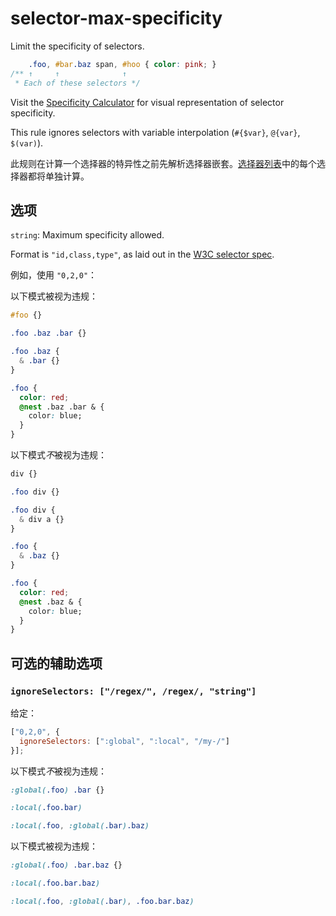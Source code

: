 # selector-max-specificity

Limit the specificity of selectors.

```css
    .foo, #bar.baz span, #hoo { color: pink; }
/** ↑     ↑              ↑
 * Each of these selectors */
```

Visit the [Specificity Calculator](https://specificity.keegan.st) for visual representation of selector specificity.

This rule ignores selectors with variable interpolation (`#{$var}`, `@{var}`, `$(var)`).

此规则在计算一个选择器的特异性之前先解析选择器嵌套。[选择器列表](https://www.w3.org/TR/selectors4/#selector-list)中的每个选择器都将单独计算。

## 选项

`string`: Maximum specificity allowed.

Format is `"id,class,type"`, as laid out in the [W3C selector spec](https://drafts.csswg.org/selectors/#specificity-rules).

例如，使用 `"0,2,0"`：

以下模式被视为违规：

```css
#foo {}
```

```css
.foo .baz .bar {}
```

```css
.foo .baz {
  & .bar {}
}
```

```css
.foo {
  color: red;
  @nest .baz .bar & {
    color: blue;
  }
}
```

以下模式*不*被视为违规：

```css
div {}
```

```css
.foo div {}
```

```css
.foo div {
  & div a {}
}
```

```css
.foo {
  & .baz {}
}
```

```css
.foo {
  color: red;
  @nest .baz & {
    color: blue;
  }
}
```

## 可选的辅助选项

### `ignoreSelectors: ["/regex/", /regex/, "string"]`

给定：

```js
["0,2,0", {
  ignoreSelectors: [":global", ":local", "/my-/"]
}];
```

以下模式*不*被视为违规：

```css
:global(.foo) .bar {}
```

```css
:local(.foo.bar)
```

```css
:local(.foo, :global(.bar).baz)
```

以下模式被视为违规：

```css
:global(.foo) .bar.baz {}
```

```css
:local(.foo.bar.baz)
```

```css
:local(.foo, :global(.bar), .foo.bar.baz)
```
